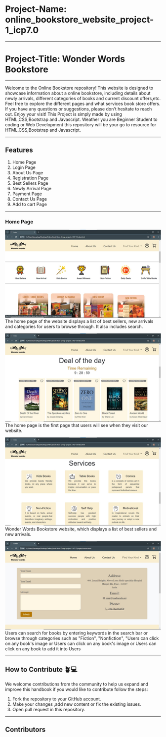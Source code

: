 # Project-Name: online_bookstore_website_project-1_icp7.0

---
# Project-Title: Wonder Words Bookstore

---
Welcome to the Online Bookstore repository! This website is designed to showcase information about a online bookstore, including details about newly arrivals, different categories of books and current discount offers,etc. Feel free to explore the different pages and what services book store offers. If you have any questions or suggestions, please don't hesitate to reach out. Enjoy your visit!
This Project is simply made by using HTML,CSS,Bootstrap and Javascript. Weather you are Beginner Student to coding or Web Development this repository will be your go to resource for HTML,CSS,Bootstrap and Javascript.

---
## Features
1. Home Page
2. Login Page
3. About Us Page
4. Registration Page
5. Best Sellers Page
6. Newly Arrival Page
7. Payment Page
8. Contact Us Page
9. Add to cart Page
---
### Home Page
![Home Page](./images/Readme/Screenshot1.jpg)
The home page of the website displays a list of best sellers, new arrivals and categories for users to browse through. It also includes search.

![Home Page](./images/Readme/Scrrenshot2.jpg)
The home page is the first page that users will see when they visit our website. 

![Home Page](./images/Readme/Scrrenshot3.jpg)
Wonder Words Bookstore website, which displays a list of best sellers and new arrivals.

![Home Page](./images/Readme/Screenshot4.jpg)
Users can search for books by entering keywords in the search bar or browse through categories such as "Fiction", "Nonfiction", "Users can click on any book's image or Users can click on any book's image or Users can click on any book to add it into Users 



---

## How to Contribute 🪴💻

We welcome contributions from the community to help us expand and improve this handbook if you would like to contribute follow the steps:

1. Fork the repository to your GitHub account.
2. Make your changes ,add new content or fix the existing issues.
3. Open pull request in this repository.

---
## Contributors

